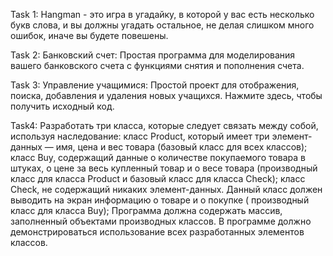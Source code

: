 Task 1:  Hangman - это игра в угадайку, в которой у вас есть несколько букв слова, и вы должны угадать остальное, не делая слишком много ошибок, иначе вы будете повешены.

Task 2: Банковский счет: Простая программа для моделирования вашего банковского счета с функциями снятия и пополнения счета. 

Task 3: Управление учащимися: Простой проект для отображения, поиска, добавления и удаления новых учащихся. Нажмите здесь, чтобы получить исходный код.

Task4: Разработать три класса, которые следует связать между собой, используя наследование:
класс Product, который имеет три элемент-данных — имя, цена и вес товара (базовый класс для всех классов);
класс Buy, содержащий данные о количестве покупаемого товара в штуках, о цене за весь купленный товар и о весе товара (производный класс для класса Product и базовый класс для класса Check);
класс Check, не содержащий никаких элемент-данных. Данный класс должен выводить на экран информацию о товаре и о покупке ( производный класс для класса Buy);
Программа должна содержать массив, заполненный объектами производных классов. В программе должно демонстрироваться использование всех разработанных элементов классов.


